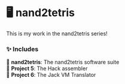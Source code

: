 # 🖥️ nand2tetris
This is my work in the nand2tetris series!

### ✨ Includes
💜 **nand2tetris**: The nand2tetris software suite
<br>
💜 **Project 5**: The Hack assembler
<br>
💜 **Project 6**: The Jack VM Translator
